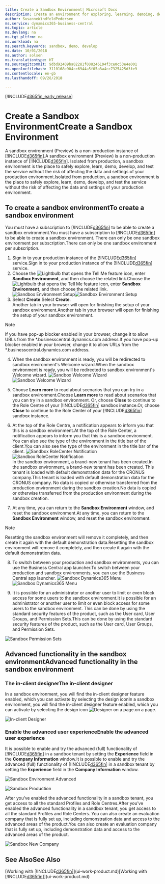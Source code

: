 ```yaml
---
title: Create a Sandbox Environment| Microsoft Docs
description: Create an environment for exploring, learning, demoing, developing, and testing.
author: SusanneWindfeldPedersen
ms.service: dynamics365-business-central
ms.topic: article
ms.devlang: na
ms.tgt_pltfrm: na
ms.workload: na
ms.search.keywords: sandbox, demo, develop
ms.date: 10/01/2018
ms.author: solsen
ms.translationtype: HT
ms.sourcegitcommit: 9dbd92409ba02281f008246194f3ce0c53e4e001
ms.openlocfilehash: 3110168e904cc6944a5f05a3a4cc7325425d3fe9
ms.contentlocale: en-gb
ms.lasthandoff: 09/28/2018

---
```

[!INCLUDE[d365fin_early_release](includes/d365fin_early_release.md.md)]

# <a name="create-a-sandbox-environment"></a><span data-ttu-id="12e0c-103">Create a Sandbox Environment</span><span class="sxs-lookup"><span data-stu-id="12e0c-103">Create a Sandbox Environment</span></span>
<span data-ttu-id="12e0c-104">A sandbox environment (Preview) is a non-production instance of [!INCLUDE[d365fin](includes/d365fin_md.md)].</span><span class="sxs-lookup"><span data-stu-id="12e0c-104">A sandbox environment (Preview) is a non-production instance of [!INCLUDE[d365fin](includes/d365fin_md.md)].</span></span> <span data-ttu-id="12e0c-105">Isolated from production, a sandbox environment is the place to safely explore, learn, demo, develop, and test the service without the risk of affecting the data and settings of your production environment.</span><span class="sxs-lookup"><span data-stu-id="12e0c-105">Isolated from production, a sandbox environment is the place to safely explore, learn, demo, develop, and test the service without the risk of affecting the data and settings of your production environment.</span></span>

## <a name="to-create-a-sandbox-environment"></a><span data-ttu-id="12e0c-106">To create a sandbox environment</span><span class="sxs-lookup"><span data-stu-id="12e0c-106">To create a sandbox environment</span></span>
<span data-ttu-id="12e0c-107">You must have a subscription to [!INCLUDE[d365fin](includes/d365fin_md.md)] to be able to create a sandbox environment.</span><span class="sxs-lookup"><span data-stu-id="12e0c-107">You must have a subscription to [!INCLUDE[d365fin](includes/d365fin_md.md)] to be able to create a sandbox environment.</span></span> <span data-ttu-id="12e0c-108">There can only be one sandbox environment per subscription.</span><span class="sxs-lookup"><span data-stu-id="12e0c-108">There can only be one sandbox environment per subscription.</span></span>

1. <span data-ttu-id="12e0c-109">Sign in to your production instance of the [!INCLUDE[d365fin](includes/d365fin_md.md)] service.</span><span class="sxs-lookup"><span data-stu-id="12e0c-109">Sign in to your production instance of the [!INCLUDE[d365fin](includes/d365fin_md.md)] service.</span></span>
2. <span data-ttu-id="12e0c-110">Choose the ![Lightbulb that opens the Tell Me feature](media/ui-search/search_small.png "Tell me what you want to do") icon, enter **Sandbox Environment**, and then choose the related link.</span><span class="sxs-lookup"><span data-stu-id="12e0c-110">Choose the ![Lightbulb that opens the Tell Me feature](media/ui-search/search_small.png "Tell me what you want to do") icon, enter **Sandbox Environment**, and then choose the related link.</span></span>
<span data-ttu-id="12e0c-111">![Sandbox Environment Setup](./media/across-sandbox/sandbox-environment-setup.png)</span><span class="sxs-lookup"><span data-stu-id="12e0c-111">![Sandbox Environment Setup](./media/across-sandbox/sandbox-environment-setup.png)</span></span>
3. <span data-ttu-id="12e0c-112">Select **Create**.</span><span class="sxs-lookup"><span data-stu-id="12e0c-112">Select **Create**.</span></span>  
  <span data-ttu-id="12e0c-113">Another tab in your browser will open for finishing the setup of your sandbox environment.</span><span class="sxs-lookup"><span data-stu-id="12e0c-113">Another tab in your browser will open for finishing the setup of your sandbox environment.</span></span>
> [!NOTE]  
>  <span data-ttu-id="12e0c-114">If you have pop-up blocker enabled in your browser, change it to allow URLs from the \*.businesscentral.dynamics.com address.</span><span class="sxs-lookup"><span data-stu-id="12e0c-114">If you have pop-up blocker enabled in your browser, change it to allow URLs from the \*.businesscentral.dynamics.com address.</span></span>   

4. <span data-ttu-id="12e0c-115">When the sandbox environment is ready, you will be redirected to sandbox environment's Welcome wizard.</span><span class="sxs-lookup"><span data-stu-id="12e0c-115">When the sandbox environment is ready, you will be redirected to sandbox environment's Welcome wizard.</span></span>
<span data-ttu-id="12e0c-116">![Sandbox Welcome Wizard](./media/across-sandbox/sandbox-wizard.png)</span><span class="sxs-lookup"><span data-stu-id="12e0c-116">![Sandbox Welcome Wizard](./media/across-sandbox/sandbox-wizard.png)</span></span>

5. <span data-ttu-id="12e0c-117">Choose **Learn more** to read about scenarios that you can try in a sandbox environment.</span><span class="sxs-lookup"><span data-stu-id="12e0c-117">Choose **Learn more** to read about scenarios that you can try in a sandbox environment.</span></span> <span data-ttu-id="12e0c-118">Or, choose **Close** to continue to the Role Centre of your [!INCLUDE[d365fin](includes/d365fin_md.md)] sandbox instance.</span><span class="sxs-lookup"><span data-stu-id="12e0c-118">Or, choose **Close** to continue to the Role Center of your [!INCLUDE[d365fin](includes/d365fin_md.md)] sandbox instance.</span></span>
6. <span data-ttu-id="12e0c-119">At the top of the Role Centre, a notification appears to inform you that this is a sandbox environment.</span><span class="sxs-lookup"><span data-stu-id="12e0c-119">At the top of the Role Center, a notification appears to inform you that this is a sandbox environment.</span></span> <span data-ttu-id="12e0c-120">You can also see the type of the environment in the title bar of the client.</span><span class="sxs-lookup"><span data-stu-id="12e0c-120">You can also see the type of the environment in the title bar of the client.</span></span>
<span data-ttu-id="12e0c-121">![Sandbox RoleCenter Notification](./media/across-sandbox/sandbox-rolecenter-notification.png)</span><span class="sxs-lookup"><span data-stu-id="12e0c-121">![Sandbox RoleCenter Notification](./media/across-sandbox/sandbox-rolecenter-notification.png)</span></span>  
<span data-ttu-id="12e0c-122">In the sandbox environment, a brand-new tenant has been created.</span><span class="sxs-lookup"><span data-stu-id="12e0c-122">In the sandbox environment, a brand-new tenant has been created.</span></span> <span data-ttu-id="12e0c-123">This tenant is loaded with default demonstration data for the CRONUS company.</span><span class="sxs-lookup"><span data-stu-id="12e0c-123">This tenant is loaded with default demonstration data for the CRONUS company.</span></span> <span data-ttu-id="12e0c-124">No data is copied or otherwise transferred from the production environment during the sandbox creation.</span><span class="sxs-lookup"><span data-stu-id="12e0c-124">No data is copied or otherwise transferred from the production environment during the sandbox creation.</span></span>
7.  <span data-ttu-id="12e0c-125">At any time, you can return to the **Sandbox Environment** window, and reset the sandbox environment.</span><span class="sxs-lookup"><span data-stu-id="12e0c-125">At any time, you can return to the **Sandbox Environment** window, and reset the sandbox environment.</span></span>
> [!NOTE]  
>  <span data-ttu-id="12e0c-126">Resetting the sandbox environment will remove it completely, and then create it again with the default demonstration data.</span><span class="sxs-lookup"><span data-stu-id="12e0c-126">Resetting the sandbox environment will remove it completely, and then create it again with the default demonstration data.</span></span>  

8.  <span data-ttu-id="12e0c-127">To switch between your production and sandbox environments, you can use the Business Central app launcher.</span><span class="sxs-lookup"><span data-stu-id="12e0c-127">To switch between your production and sandbox environments, you can use the Business Central app launcher.</span></span>
<span data-ttu-id="12e0c-128">![Sandbox Dynamics365 Menu](./media/across-sandbox/sandbox-dynamics365-menu.png)</span><span class="sxs-lookup"><span data-stu-id="12e0c-128">![Sandbox Dynamics365 Menu](./media/across-sandbox/sandbox-dynamics365-menu.png)</span></span>

9.  <span data-ttu-id="12e0c-129">It is possible for an administrator or another user to limit or even block access for some users to the sandbox environment.</span><span class="sxs-lookup"><span data-stu-id="12e0c-129">It is possible for an administrator or another user to limit or even block access for some users to the sandbox environment.</span></span> <span data-ttu-id="12e0c-130">This can be done by using the standard security features of the product, such as the User card, User Groups, and Permission Sets.</span><span class="sxs-lookup"><span data-stu-id="12e0c-130">This can be done by using the standard security features of the product, such as the User card, User Groups, and Permission Sets.</span></span>

![Sandbox Permission Sets](./media/across-sandbox/sandbox-permission-sets.png)

## <a name="advanced-functionality-in-the-sandbox-environment"></a><span data-ttu-id="12e0c-132">Advanced functionality in the sandbox environment</span><span class="sxs-lookup"><span data-stu-id="12e0c-132">Advanced functionality in the sandbox environment</span></span>
### <a name="the-in-client-designer"></a><span data-ttu-id="12e0c-133">The in-client designer</span><span class="sxs-lookup"><span data-stu-id="12e0c-133">The in-client designer</span></span>
<span data-ttu-id="12e0c-134">In a sandbox environment, you will find the in-client designer feature enabled, which you can activate by selecting the design icon</span><span class="sxs-lookup"><span data-stu-id="12e0c-134">In a sandbox environment, you will find the in-client designer feature enabled, which you can activate by selecting the design icon</span></span> ![Designer](./media/across-sandbox/sandbox-inclient-design-icon.png) <span data-ttu-id="12e0c-136">on a page.</span><span class="sxs-lookup"><span data-stu-id="12e0c-136">on a page.</span></span>

![In-client Designer](./media/across-sandbox/sandbox-inclient-designer.png)

### <a name="enable-the-advanced-user-experience"></a><span data-ttu-id="12e0c-138">Enable the advanced user experience</span><span class="sxs-lookup"><span data-stu-id="12e0c-138">Enable the advanced user experience</span></span>
<span data-ttu-id="12e0c-139">It is possible to enable and try the advanced (full) functionality of [!INCLUDE[d365fin](includes/d365fin_md.md)] in a sandbox tenant by setting the **Experience** field in the **Company Information** window.</span><span class="sxs-lookup"><span data-stu-id="12e0c-139">It is possible to enable and try the advanced (full) functionality of [!INCLUDE[d365fin](includes/d365fin_md.md)] in a sandbox tenant by setting the **Experience** field in the **Company Information** window.</span></span>

![Sandbox Environment Advanced](./media/across-sandbox/sandbox-advanced.png)

![Sandbox Production](./media/across-sandbox/sandbox-production.png)

<span data-ttu-id="12e0c-142">After you’ve enabled the advanced functionality in a sandbox tenant, you get access to all the standard Profiles and Role Centres.</span><span class="sxs-lookup"><span data-stu-id="12e0c-142">After you’ve enabled the advanced functionality in a sandbox tenant, you get access to all the standard Profiles and Role Centers.</span></span> <span data-ttu-id="12e0c-143">You can also create an evaluation company that is fully set up, including demonstration data and access to the advanced areas of the product.</span><span class="sxs-lookup"><span data-stu-id="12e0c-143">You can also create an evaluation company that is fully set up, including demonstration data and access to the advanced areas of the product.</span></span>

![Sandbox New Company](./media/across-sandbox/sandbox-newcompany.png)


## <a name="see-also"></a><span data-ttu-id="12e0c-145">See Also</span><span class="sxs-lookup"><span data-stu-id="12e0c-145">See Also</span></span>
<span data-ttu-id="12e0c-146">[Working with [!INCLUDE[d365fin](includes/d365fin_md.md)]](ui-work-product.md)</span><span class="sxs-lookup"><span data-stu-id="12e0c-146">[Working with [!INCLUDE[d365fin](includes/d365fin_md.md)]](ui-work-product.md)</span></span>  

